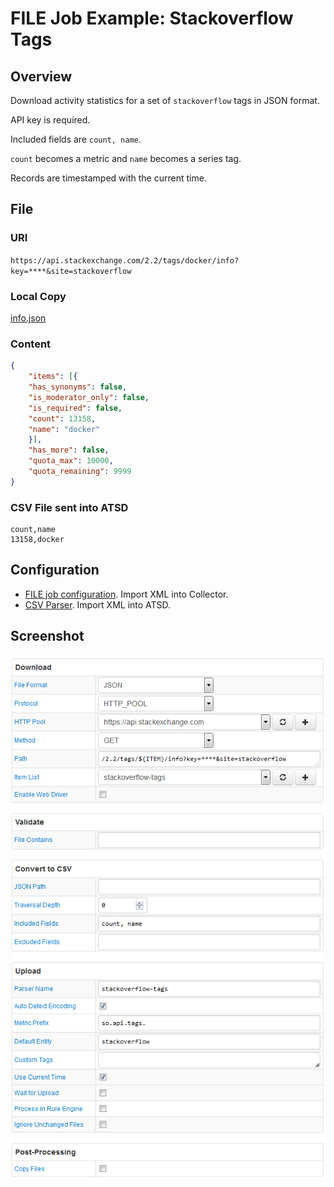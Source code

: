 # FILE Job Example: Stackoverflow Tags

## Overview

Download activity statistics for a set of `stackoverflow` tags in JSON format.

API key is required.

Included fields are `count, name`.

`count` becomes a metric and `name` becomes a series tag.

Records are timestamped with the current time.

## File

### URI

`https://api.stackexchange.com/2.2/tags/docker/info?key=****&site=stackoverflow`

### Local Copy

[info.json](./info.json)

### Content

```json
{
    "items": [{
    "has_synonyms": false,
    "is_moderator_only": false,
    "is_required": false,
    "count": 13158,
    "name": "docker"
    }],
    "has_more": false,
    "quota_max": 10000,
    "quota_remaining": 9999
}
```

### CSV File sent into ATSD

```ls
count,name
13158,docker
```

## Configuration

* [FILE job configuration](./stackoverflow-job.xml). Import XML into Collector.
* [CSV Parser](./stackoverflow-parser.xml). Import XML into ATSD.

## Screenshot

![Job Screenshot](./stackoverflow-config.png)
